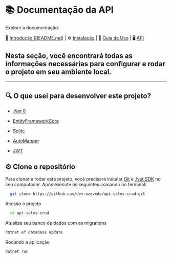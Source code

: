 # 📚 Documentação da API

Explore a documentação:

🏁 [Introdução (README.md)](../README.md)  | ⚙️ [Instalação](INSTALL.md) | 📓 [Guia de Uso](USAGE.md) | 🖥️ [API](API.md)

## Nesta seção, você encontrará todas as informações necessárias para configurar e rodar o projeto em seu ambiente local.

---

## 🔍 O que usei para desenvolver este projeto?

- [.Net 8](https://dotnet.microsoft.com/pt-br/download/dotnet/8.0)

- [EntityFrameworkCore](https://www-1.nuget.org/packages/Microsoft.EntityFrameworkCore.SqlServer/8.0.0)

- [Sqlite](https://sqlitebrowser.org/)

- [AutoMapper](https://automapper.org/)

- [JWT](https://jwt.io/)



## ⚙ Clone o repositório
Para clonar e rodar este projeto, você precisará instalar [Git](https://git-scm.com/downloads) e [.Net SDK](https://dotnet.microsoft.com/pt-br/download/dotnet/8.0) no seu computador.
Após execute os seguintes comando no terminal:

```bash
  git clone https://github.com/dev-azevedo/api-sales-crud.git
```

Acesso o projeto

```bash
  cd api-sales-crud
```

Atualize seu banco de dados com as migrations

```bash
dotnet ef database update
```

Rodando a aplicação

```bash
dotnet run
```